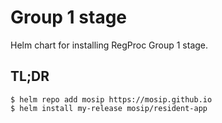 # Group 1 stage

Helm chart for installing RegProc Group 1 stage.  

## TL;DR

```console
$ helm repo add mosip https://mosip.github.io
$ helm install my-release mosip/resident-app
```

